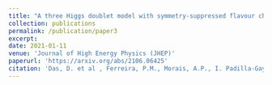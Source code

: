 ```yaml
---
title: "A three Higgs doublet model with symmetry-suppressed flavour changing neutral currents"
collection: publications
permalink: /publication/paper3
excerpt: 
date: 2021-01-11
venue: 'Journal of High Energy Physics (JHEP)'
paperurl: 'https://arxiv.org/abs/2106.06425'
citation: 'Das, D. et al , Ferreira, P.M., Morais, A.P., I. Padilla-Gay, R. Pasechnik, J. Rodrigues. JHEP 2021, 79 (2021)'
---
```

